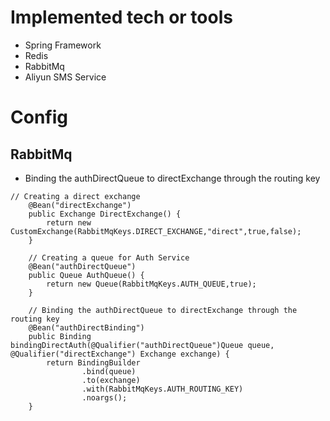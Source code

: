 # Implemented tech or tools
  - Spring Framework
  - Redis
  - RabbitMq
  - Aliyun SMS Service
# Config
## RabbitMq
  - Binding the authDirectQueue to directExchange through the routing key
```
// Creating a direct exchange
    @Bean("directExchange")
    public Exchange DirectExchange() {
        return new CustomExchange(RabbitMqKeys.DIRECT_EXCHANGE,"direct",true,false);
    }

    // Creating a queue for Auth Service
    @Bean("authDirectQueue")
    public Queue AuthQueue() {
        return new Queue(RabbitMqKeys.AUTH_QUEUE,true);
    }

    // Binding the authDirectQueue to directExchange through the routing key
    @Bean("authDirectBinding")
    public Binding bindingDirectAuth(@Qualifier("authDirectQueue")Queue queue, @Qualifier("directExchange") Exchange exchange) {
        return BindingBuilder
                .bind(queue)
                .to(exchange)
                .with(RabbitMqKeys.AUTH_ROUTING_KEY)
                .noargs();
    }
```
